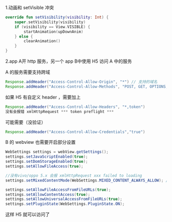 1.动画和 setVisible 冲突

```kotlin
override fun setVisibility(visibility: Int) {
    super.setVisibility(visibility)
    if (visibility == View.VISIBLE) {
        startAnimation(upDownAnim)
    } else {
        clearAnimation()
    }
}
```

2.app A开 http 服务，另一个 app B中使用 H5 访问 A 中的服务

A 的服务需要支持跨域

```java
Response.addHeader("Access-Control-Allow-Origin", "*") // 支持的域名
Response.addHeader("Access-Control-Allow-Methods", "POST, GET, OPTIONS, DELETE") // 支持的请求类型
```

如果 H5 有自定义 header ，需要加上

```java
Response.addHeader("Access-Control-Allow-Headers", "*,token") 
没有会报错 xmlHttpRequest *** token preflight ***
```

可能需要（没验证）

```java
Response.addHeader("Access-Control-Allow-Credentials","true")
```



B 的 webview 也需要开启部分设置

```java
WebSettings settings = webView.getSettings();
settings.setJavaScriptEnabled(true);
settings.setDomStorageEnabled(true);
settings.setAllowFileAccess(true);

//没有vivo/oppo 5.x 会报 xmlHttpRequest xxx failed to loading
settings.setMixedContentMode(WebSettings.MIXED_CONTENT_ALWAYS_ALLOW); // 如果 H5 是 http/https 混用

settings.setAllowFileAccessFromFileURLs(true);
settings.setAllowContentAccess(true);
settings.setAllowUniversalAccessFromFileURLs(true);
settings.setPluginState(WebSettings.PluginState.ON);
```

这样 H5 就可以访问了